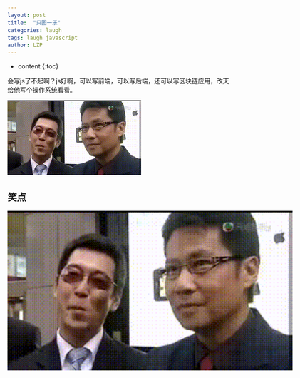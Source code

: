 ```yaml
---
layout: post
title:  "只图一乐"
categories: laugh
tags: laugh javascript
author: LZP
---
```


* content
{:toc}

会写js了不起啊？js好啊，可以写前端，可以写后端，还可以写区块链应用，改天给他写个操作系统看看。

![](https://raw.githubusercontent.com/centosl/imageslibrary/master/laugh/640.gif)




## 笑点

<div style="width:640px; height: 450px; margin: 0 auto">
<img  style="width:640px; height: auto;" src="https://raw.githubusercontent.com/centosl/imageslibrary/master/laugh/640.gif">
</div>